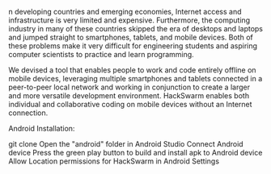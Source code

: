 n developing countries and emerging economies, Internet access and infrastructure is very limited and expensive. Furthermore, the computing industry in many of these countries skipped the era of desktops and laptops and jumped straight to smartphones, tablets, and mobile devices. Both of these problems make it very difficult for engineering students and aspiring computer scientists to practice and learn programming.

We devised a tool that enables people to work and code entirely offline on mobile devices, leveraging multiple smartphones and tablets connected in a peer-to-peer local network and working in conjunction to create a larger and more versatile development environment. HackSwarm enables both individual and collaborative coding on mobile devices without an Internet connection.

Android Installation:

git clone Open the "android" folder in Android Studio Connect Android device Press the green play button to build and install apk to Android device Allow Location permissions for HackSwarm in Android Settings
